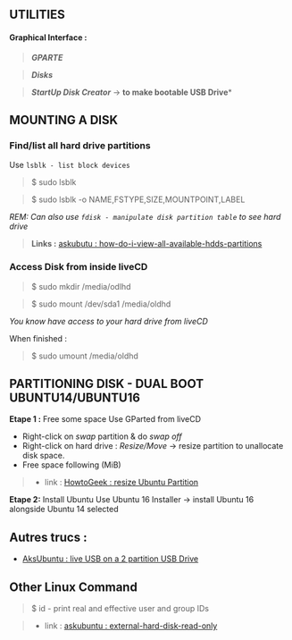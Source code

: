 ## UTILITIES

#### **Graphical Interface :**

>***GPARTE***

>***Disks***

>***StartUp Disk Creator*** -> **to make bootable USB Drive***

## MOUNTING A DISK

### Find/list all hard drive partitions

Use `lsblk - list block devices`
> $ sudo lsblk 

> $ sudo lsblk -o NAME,FSTYPE,SIZE,MOUNTPOINT,LABEL

*REM: Can also use *`fdisk - manipulate disk partition table`* to see hard drive*

>**Links :** [askubutu : how-do-i-view-all-available-hdds-partitions](https://askubuntu.com/questions/182446/how-do-i-view-all-available-hdds-partitions)


### Access Disk from inside liveCD

> $ sudo mkdir /media/odlhd

> $ sudo mount /dev/sda1 /media/oldhd

*You know have access to your hard drive from liveCD*


When finished :

> $ sudo umount /media/oldhd


## PARTITIONING DISK - DUAL BOOT UBUNTU14/UBUNTU16

**Etape 1 :** Free some space
Use GParted from liveCD
* Right-click on *swap* partition & do *swap off*
* Right-click on hard drive : *Resize/Move* -> resize partition to unallocate disk space. 
* Free space following (MiB)

>* link : [HowtoGeek : resize Ubuntu Partition](https://www.howtogeek.com/114503/how-to-resize-your-ubuntu-partitions/)

**Etape 2:** Install Ubuntu
Use Ubuntu 16 Installer
-> install Ubuntu 16 alongside Ubuntu 14 selected









## Autres trucs :
* [AksUbuntu : live USB on a 2 partition USB Drive](https://askubuntu.com/questions/423300/live-usb-on-a-2-partition-usb-drive)









## Other Linux Command
> $ id - print real and effective user and group IDs

>* link : [askubuntu : external-hard-disk-read-only](https://askubuntu.com/questions/333287/external-hard-disk-read-only)
